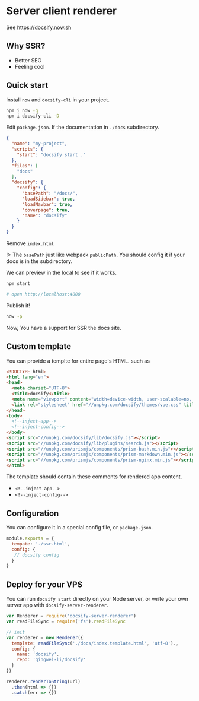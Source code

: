 # Server client renderer

See https://docsify.now.sh

## Why SSR?
- Better SEO
- Feeling cool

## Quick start

Install `now` and `docsify-cli` in your project.

```bash
npm i now -g
npm i docsify-cli -D
```

 Edit `package.json`. If the documentation in `./docs` subdirectory.

```json
{
  "name": "my-project",
  "scripts": {
    "start": "docsify start ."
  },
  "files": [
    "docs"
  ],
  "docsify": {
    "config": {
      "basePath": "/docs/",
      "loadSidebar": true,
      "loadNavbar": true,
      "coverpage": true,
      "name": "docsify"
    }
  }
}
```

 Remove `index.html`


!> The `basePath` just like webpack `publicPath`. You should config it if your docs is in the subdirectory.

We can preview in the local to see if it works.

```bash
npm start

# open http://localhost:4000
```

Publish it!

```bash
now -p
```

Now, You have a support for SSR the docs site.

## Custom template

You can provide a templte for entire page's HTML. such as

```html
<!DOCTYPE html>
<html lang="en">
<head>
  <meta charset="UTF-8">
  <title>docsify</title>
  <meta name="viewport" content="width=device-width, user-scalable=no, initial-scale=1.0, maximum-scale=1.0, minimum-scale=1.0">
  <link rel="stylesheet" href="//unpkg.com/docsify/themes/vue.css" title="vue">
</head>
<body>
  <!--inject-app-->
  <!--inject-config-->
</body>
<script src="//unpkg.com/docsify/lib/docsify.js"></script>
<script src="//unpkg.com/docsify/lib/plugins/search.js"></script>
<script src="//unpkg.com/prismjs/components/prism-bash.min.js"></script>
<script src="//unpkg.com/prismjs/components/prism-markdown.min.js"></script>
<script src="//unpkg.com/prismjs/components/prism-nginx.min.js"></script>
</html>
```

The template should contain these comments for rendered app content.
 - `<!--inject-app-->`
 - `<!--inject-config-->`

## Configuration

You can configure it in a special config file, or `package.json`.

```js
module.exports = {
  tempate: './ssr.html',
  config: {
   // docsify config
  }
}
```

## Deploy for your VPS

You can run `docsify start` directly on your Node server, or write your own server app with `docsify-server-renderer`.

```js
var Renderer = require('docsify-server-renderer')
var readFileSync = require('fs').readFileSync

// init
var renderer = new Renderer({
  template: readFileSync('./docs/index.template.html', 'utf-8').,
  config: {
    name: 'docsify',
    repo: 'qingwei-li/docsify'
  }
})

renderer.renderToString(url)
  .then(html => {})
  .catch(err => {})
```
